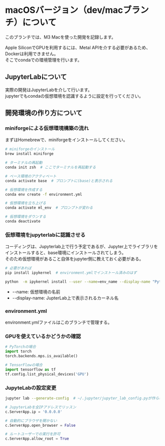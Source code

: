 # macOSバージョン（dev/macブランチ）について

このブランチでは、M3 Macを使った開発を記録します。

Apple SiliconでGPUを利用するには、Metal APIを介する必要があるため、Dockerは利用できません。  
そこでcondaでの環境管理を行います。

## JupyterLabについて

実際の開発はJupyterLabを介して行います。  
jupyterでもcondaの仮想環境を認識するように設定を行ってください。

## 開発環境の作り方について

### miniforgeによる仮想環境構築の流れ

まずはHomebrewで、miniforgeをインストールしてください。

```bash
# miniforgeのインストール
brew install miniforge

# ターミナルの再起動
conda init zsh  # ここでターミナルを再起動する

# ベース環境のアクティベート
conda activate base  # プロンプトに(base)と表示される

# 仮想環境を作成する
conda env create -f environment.yml

# 仮想環境を立ち上げる
conda activate ml_env  # プロンプトが変わる

# 仮想環境をダウンする
conda deactivate
```
### 仮想環境をjupyterlabに認識させる

コーディングは、Jupyterlab上で行う予定であるが、Jupyter上でライブラリをインストールすると、base環境にインストールされてしまう。  
そのため仮想環境があること自体をjupyter側に教えておく必要がある。

```bash
# 必要があれば
pip install ipykernel  # environment.ymlでインストール済みのはず

python  -m ipykernel install --user --name=env_name --display-name "Python(env_name)"
```
* --name: 仮想環境の名前
* --display-name: JupterLab上で表示されるカーネル名

###  environment.yml

environment.ymlファイルはこのブランチで管理する。

### GPUを使えているかどうかの確認

```python
# PyTorchの場合
import torch
torch.backends.mps.is_available()

# TensorFlowの場合
import tensorflow as tf
tf.config.list_physical_devices('GPU')
```

### JupyteLabの設定変更

```bash
jupyter lab --generate-config  # ~/.jupyter/jupyter_lab_config.pyが作られる
```

```python
# JupyterLabを全IPアドレスでリッスン
c.ServerApp.ip = '0.0.0.0'

# 自動的にブラウザを開かない
c.ServerApp.open_browser = False

# ルートユーザーでの実行を許可
c.ServerApp.allow_root = True
```